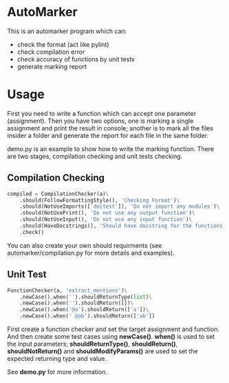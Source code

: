 # AutoMarker
This is an automarker program which can:
* check the format (act like pylint)
* check compilation error
* check accuracy of functions by unit tests
* generate marking report

# Usage
First you need to write a function which can accept one parameter (assignment). Then you have two options, one is marking a single assignment and print the result in console; another is to mark all the files insider a folder and generate the report for each file in the same folder.

demo.py is an example to show how to write the marking function. There are two stages, compilation checking and unit tests checking.

## Compilation Checking
```Python
compiled = CompilationChecker(a)\
    .should(FollowFormattingStyle(), 'Checking Format')\
    .should(NotUseImports(['doctest']), 'Do not import any modules')\
    .should(NotUsePrint(), 'Do not use any output function')\
    .should(NotUseInput(), 'Do not use any input function')\
    .should(HaveDocstrings(), 'Should have docstring for the functions')\
    .check()
```

You can also create your own should requirments (see automarker/compilation.py for more details and examples).

## Unit Test
```Python
FunctionChecker(a, 'extract_mentions')\
    .newCase().when('').shouldReturnType(list)\
    .newCase().when('').shouldReturn([])\
    .newCase().when('@a').shouldReturn(['a'])\
    .newCase().when(' @ab').shouldReturn(['ab'])
```

First create a function checker and set the target assignment and function. And then create some test cases using **newCase()**. **when()** is used to set the input parameters; **shouldReturnType()**, **shouldReturn()**, **shouldNotReturn()** and **shouldModifyParams()** are used to set the expected returning type and value.

See **demo.py** for more information.